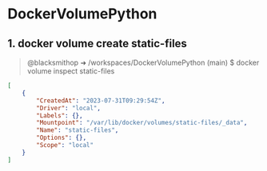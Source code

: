 # DockerVolumePython

## 1. docker volume create static-files

> @blacksmithop ➜ /workspaces/DockerVolumePython (main) $ docker volume inspect static-files

```json
[
    {
        "CreatedAt": "2023-07-31T09:29:54Z",
        "Driver": "local",
        "Labels": {},
        "Mountpoint": "/var/lib/docker/volumes/static-files/_data",
        "Name": "static-files",
        "Options": {},
        "Scope": "local"
    }
]
```